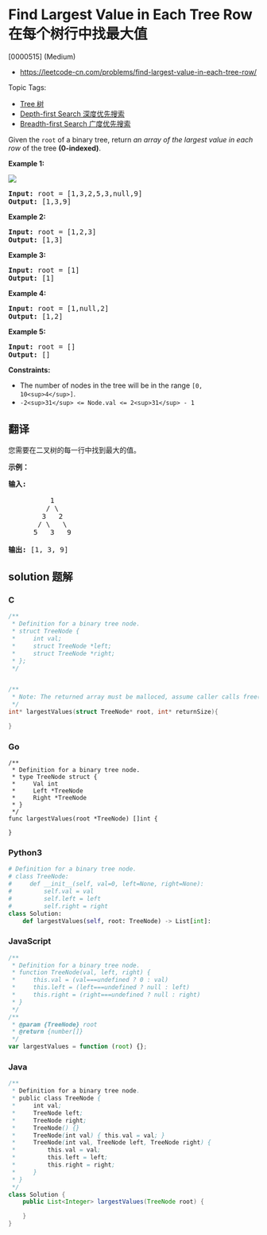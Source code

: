 # Find Largest Value in Each Tree Row 在每个树行中找最大值

[0000515] (Medium)

- https://leetcode-cn.com/problems/find-largest-value-in-each-tree-row/

Topic Tags:

- [Tree 树](https://leetcode-cn.com/tag/tree/)
- [Depth-first Search 深度优先搜索](https://leetcode-cn.com/tag/depth-first-search/)
- [Breadth-first Search 广度优先搜索](https://leetcode-cn.com/tag/breadth-first-search/)

Given the `root` of a binary tree, return _an array of the largest value in each row_ of the tree **(0-indexed)**.

**Example 1:**

![](https://assets.leetcode.com/uploads/2020/08/21/largest_e1.jpg)

<pre><strong>Input:</strong> root = [1,3,2,5,3,null,9]
<strong>Output:</strong> [1,3,9]
</pre>

**Example 2:**

<pre><strong>Input:</strong> root = [1,2,3]
<strong>Output:</strong> [1,3]
</pre>

**Example 3:**

<pre><strong>Input:</strong> root = [1]
<strong>Output:</strong> [1]
</pre>

**Example 4:**

<pre><strong>Input:</strong> root = [1,null,2]
<strong>Output:</strong> [1,2]
</pre>

**Example 5:**

<pre><strong>Input:</strong> root = []
<strong>Output:</strong> []
</pre>

**Constraints:**

- The number of nodes in the tree will be in the range `[0, 10<sup>4</sup>]`.
- `-2<sup>31</sup> <= Node.val <= 2<sup>31</sup> - 1`

## 翻译

您需要在二叉树的每一行中找到最大的值。

**示例：**

<pre><strong>输入:</strong> 

          1
         / \
        3   2
       / \   \  
      5   3   9 

<strong>输出:</strong> [1, 3, 9]
</pre>

## solution 题解

### C

```c
/**
 * Definition for a binary tree node.
 * struct TreeNode {
 *     int val;
 *     struct TreeNode *left;
 *     struct TreeNode *right;
 * };
 */


/**
 * Note: The returned array must be malloced, assume caller calls free().
 */
int* largestValues(struct TreeNode* root, int* returnSize){

}
```

### Go

```golang
/**
 * Definition for a binary tree node.
 * type TreeNode struct {
 *     Val int
 *     Left *TreeNode
 *     Right *TreeNode
 * }
 */
func largestValues(root *TreeNode) []int {

}
```

### Python3

```python
# Definition for a binary tree node.
# class TreeNode:
#     def __init__(self, val=0, left=None, right=None):
#         self.val = val
#         self.left = left
#         self.right = right
class Solution:
    def largestValues(self, root: TreeNode) -> List[int]:

```

### JavaScript

```javascript
/**
 * Definition for a binary tree node.
 * function TreeNode(val, left, right) {
 *     this.val = (val===undefined ? 0 : val)
 *     this.left = (left===undefined ? null : left)
 *     this.right = (right===undefined ? null : right)
 * }
 */
/**
 * @param {TreeNode} root
 * @return {number[]}
 */
var largestValues = function (root) {};
```

### Java

```java
/**
 * Definition for a binary tree node.
 * public class TreeNode {
 *     int val;
 *     TreeNode left;
 *     TreeNode right;
 *     TreeNode() {}
 *     TreeNode(int val) { this.val = val; }
 *     TreeNode(int val, TreeNode left, TreeNode right) {
 *         this.val = val;
 *         this.left = left;
 *         this.right = right;
 *     }
 * }
 */
class Solution {
    public List<Integer> largestValues(TreeNode root) {

    }
}
```
